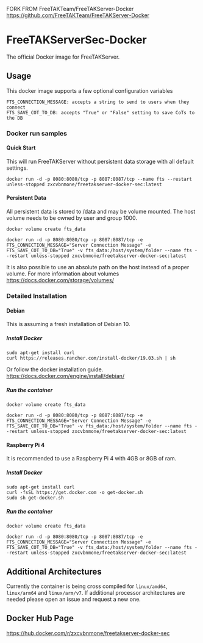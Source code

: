 FORK FROM FreeTAKTeam/FreeTAKServer-Docker https://github.com/FreeTAKTeam/FreeTAKServer-Docker

# FreeTAKServerSec-Docker
The official Docker image for FreeTAKServer.

## Usage

This docker image supports a few optional configuration variables
```
FTS_CONNECTION_MESSAGE: accepts a string to send to users when they connect 
FTS_SAVE_COT_TO_DB: accepts "True" or "False" setting to save CoTs to the DB
```
### Docker run samples

#### Quick Start
This will run FreeTAKServer without persistent data storage with all default settings.
```
docker run -d -p 8080:8080/tcp -p 8087:8087/tcp --name fts --restart unless-stopped zxcvbnmone/freetakserver-docker-sec:latest
```
#### Persistent Data

All persistent data is stored to /data and may be volume mounted.  The host volume needs to be owned by user and group 1000.
```
docker volume create fts_data

docker run -d -p 8080:8080/tcp -p 8087:8087/tcp -e FTS_CONNECTION_MESSAGE="Server Connection Message" -e FTS_SAVE_COT_TO_DB="True" -v fts_data:/host/system/folder --name fts --restart unless-stopped zxcvbnmone/freetakserver-docker-sec:latest
```
It is also possible to use an absolute path on the host instead of a proper volume.  For more information about volumes https://docs.docker.com/storage/volumes/

### Detailed Installation

#### Debian
This is assuming a fresh installation of Debian 10.
##### Install Docker
```
sudo apt-get install curl
curl https://releases.rancher.com/install-docker/19.03.sh | sh
```
Or follow the docker installation guide.
https://docs.docker.com/engine/install/debian/

##### Run the container
```
docker volume create fts_data

docker run -d -p 8080:8080/tcp -p 8087:8087/tcp -e FTS_CONNECTION_MESSAGE="Server Connection Message" -e FTS_SAVE_COT_TO_DB="True" -v fts_data:/host/system/folder --name fts --restart unless-stopped zxcvbnmone/freetakserver-docker-sec:latest
```

#### Raspberry Pi 4
It is recommended to use a Raspberry Pi 4 with 4GB or 8GB of ram.

##### Install Docker
```
sudo apt-get install curl 
curl -fsSL https://get.docker.com -o get-docker.sh
sudo sh get-docker.sh
```
##### Run the container
```
docker volume create fts_data

docker run -d -p 8080:8080/tcp -p 8087:8087/tcp -e FTS_CONNECTION_MESSAGE="Server Connection Message" -e FTS_SAVE_COT_TO_DB="True" -v fts_data:/host/system/folder --name fts --restart unless-stopped zxcvbnmone/freetakserver-docker-sec:latest
```

## Additional Architectures
Currently the container is being cross compiled for `linux/amd64`,  `linux/arm64` and `linux/arm/v7`.  If additional processor architectures are needed please open an issue and request a new one.

## Docker Hub Page
https://hub.docker.com/r/zxcvbnmone/freetakserver-docker-sec
